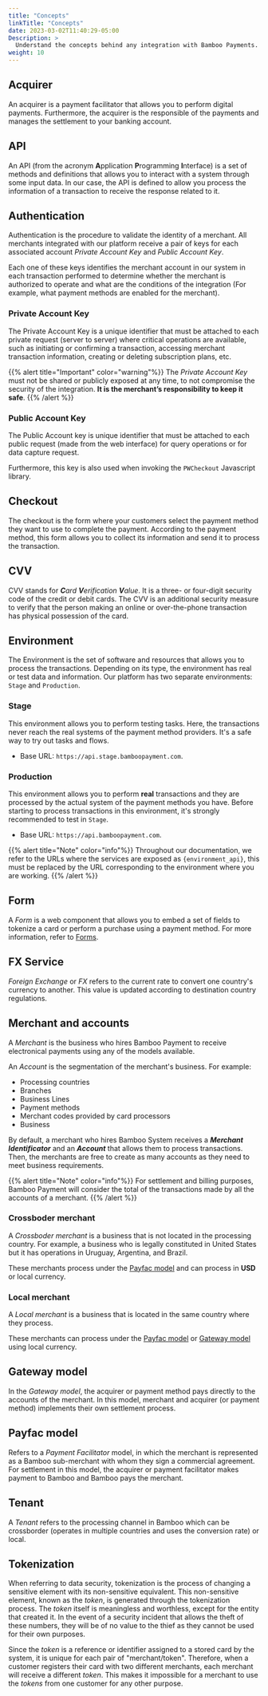 ```yaml
---
title: "Concepts"
linkTitle: "Concepts"
date: 2023-03-02T11:40:29-05:00
Description: >
  Understand the concepts behind any integration with Bamboo Payments.
weight: 10
---
```


## Acquirer
An acquirer is a payment facilitator that allows you to perform digital payments. Furthermore, the acquirer is the responsible of the payments and manages the settlement to your banking account.

## API
An API (from the acronym **A**pplication **P**rogramming **I**nterface) is a set of methods and definitions that allows you to interact with a system through some input data. In our case, the API is defined to allow you process the information of a transaction to receive the response related to it.

## Authentication
Authentication is the procedure to validate the identity of a merchant. All merchants integrated with our platform receive a pair of keys for each associated account _Private Account Key_ and _Public Account Key_.

Each one of these keys identifies the merchant account in our system in each transaction performed to determine whether the merchant is authorized to operate and what are the conditions of the integration (For example, what payment methods are enabled for the merchant).

### Private Account Key
The Private Account Key is a unique identifier that must be attached to each private request (server to server) where critical operations are available, such as initiating or confirming a transaction, accessing merchant transaction information, creating or deleting subscription plans, etc.

{{% alert title="Important" color="warning"%}}
The _Private Account Key_ must not be shared or publicly exposed at any time, to not compromise the security of the integration. **It is the merchant’s responsibility to keep it safe**.
{{% /alert %}}

### Public Account Key
The Public Account key is unique identifier that must be attached to each public request (made from the web interface) for query operations or for data capture request.

Furthermore, this key is also used when invoking the `PWCheckout` Javascript library.

## Checkout
The checkout is the form where your customers select the payment method they want to use to complete the payment. According to the payment method, this form allows you to collect its information and send it to process the transaction.

## CVV
CVV stands for _**C**ard **V**erification **V**alue_. It is a three- or four-digit security code of the credit or debit cards. The CVV is an additional security measure to verify that the person making an online or over-the-phone transaction has physical possession of the card.

## Environment
The Environment is the set of software and resources that allows you to process the transactions. Depending on its type, the environment has real or test data and information. Our platform has two separate environments: `Stage` and `Production`.

### Stage
This environment allows you to perform testing tasks. Here, the transactions never reach the real systems of the payment method providers. It's a safe way to try out tasks and flows.

* Base URL: `https://api.stage.bamboopayment.com`.

### Production
This environment allows you to perform **real** transactions and they are processed by the actual system of the payment methods you have. Before starting to process transactions in this environment, it's strongly recommended to test in `Stage`.

* Base URL: `https://api.bamboopayment.com`.

{{% alert title="Note" color="info"%}}
Throughout our documentation, we refer to the URLs where the services are exposed as `{environment_api}`, this must be replaced by the URL corresponding to the environment where you are working.
{{% /alert %}}

## Form
A _Form_ is a web component that allows you to embed a set of fields to tokenize a card or perform a purchase using a payment method. For more information, refer to [Forms](../forms.html).

## FX Service
_Foreign Exchange_ or _FX_ refers to the current rate to convert one country's currency to another. This value is updated according to destination country regulations.

## Merchant and accounts
A _Merchant_ is the business who hires Bamboo Payment to receive electronical payments using any of the models available.

An _Account_ is the segmentation of the merchant's business. For example:

* Processing countries
* Branches
* Business Lines
* Payment methods
* Merchant codes provided by card processors
* Business 

By default, a merchant who hires Bamboo System receives a _**Merchant Identificator**_ and an _**Account**_ that allows them to process transactions. Then, the merchants are free to create as many accounts as they need to meet business requirements.

{{% alert title="Note" color="info"%}}
For settlement and billing purposes, Bamboo Payment will consider the total of the transactions made by all the accounts of a merchant.
{{% /alert %}}

### Crossboder merchant
A _Crossboder merchant_ is a business that is not located in the processing country. For example, a business who is legally constituted in United States but it has operations in Uruguay, Argentina, and Brazil.

These merchants process under the [Payfac model](#payfac-model) and can process in **USD** or local currency.

### Local merchant
A _Local merchant_ is a business that is located in the same country where they process.

These merchants can process under the [Payfac model](#payfac-model) or [Gateway model](#gateway-model) using local currency.

## Gateway model
In the _Gateway model_, the acquirer or payment method pays directly to the accounts of the merchant. In this model, merchant and acquirer (or payment method) implements their own settlement process.

## Payfac model
Refers to a _Payment Facilitator_ model, in which the merchant is represented as a Bamboo sub-merchant with whom they sign a commercial agreement. For settlement in this model, the acquirer or payment facilitator makes payment to Bamboo and Bamboo pays the merchant.

## Tenant
A _Tenant_ refers to the processing channel in Bamboo which can be crossborder (operates in multiple countries and uses the conversion rate) or local.  

## Tokenization
When referring to data security, tokenization is the process of changing a sensitive element with its non-sensitive equivalent. This non-sensitive element, known as the _token_, is generated through the tokenization process. The _token_ itself is meaningless and worthless, except for the entity that created it. In the event of a security incident that allows the theft of these numbers, they will be of no value to the thief as they cannot be used for their own purposes.

Since the _token_ is a reference or identifier assigned to a stored card by the system, it is unique for each pair of "merchant/token". Therefore, when a customer registers their card with two different merchants, each merchant will receive a different _token_. This makes it impossible for a merchant to use the _tokens_ from one customer for any other purpose.